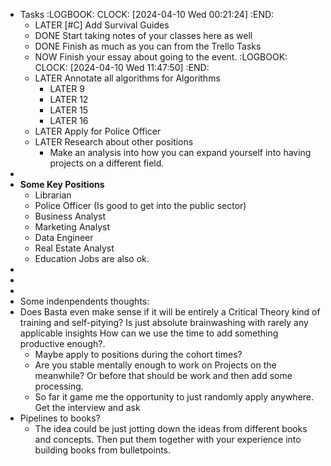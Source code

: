 - Tasks
  :LOGBOOK:
  CLOCK: [2024-04-10 Wed 00:21:24]
  :END:
	- LATER [#C] Add Survival Guides
	- DONE Start taking notes of your classes here as well
	- DONE Finish as much as you can from the Trello Tasks
	- NOW Finish your essay about going to the event.
	  :LOGBOOK:
	  CLOCK: [2024-04-10 Wed 11:47:50]
	  :END:
	- LATER Annotate all algorithms for Algorithms
		- LATER 9
		- LATER 12
		- LATER 15
		- LATER 16
	- LATER Apply for Police Officer
	- LATER Research about other positions
		- Make an analysis into how you can expand yourself into having projects on a different field.
-
- **Some Key Positions**
	- Librarian
	- Police Officer (Is good to get into the public sector)
	- Business Analyst
	- Marketing Analyst
	- Data Engineer
	- Real Estate Analyst
	- Education Jobs are also ok.
-
-
-
- Some indenpendents thoughts:
- Does Basta even make sense if it will be entirely a Critical Theory kind of training and self-pitying? Is just absolute brainwashing with rarely any applicable insights How can we use the time to add something productive enough?.
	- Maybe apply to positions during the cohort times?
	- Are you stable mentally enough to work on Projects on the meanwhile? Or before that should be work and then add some processing.
	- So far it game me the opportunity to just randomly apply anywhere. Get the interview and ask
- Pipelines to books?
	- The idea could be just jotting down the ideas from different books and concepts. Then put them together with your experience into building books from bulletpoints.